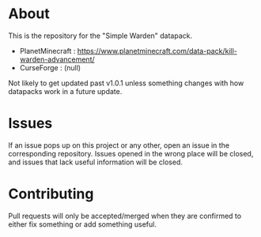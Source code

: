 # About
This is the repository for the "Simple Warden" datapack.
* PlanetMinecraft :
https://www.planetminecraft.com/data-pack/kill-warden-advancement/
* CurseForge :
(null)

Not likely to get updated past v1.0.1 unless something changes with how datapacks work in a future update.

# Issues
If an issue pops up on this project or any other, open an issue in the corresponding repository.
Issues opened in the wrong place will be closed, and issues that lack useful information will be closed.
 
# Contributing
Pull requests will only be accepted/merged when they are confirmed to either fix something or add something useful.

